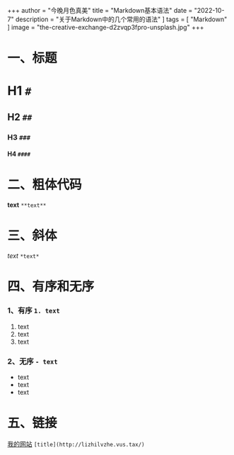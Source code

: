 +++
author = "今晚月色真美"
title = "Markdown基本语法"
date = "2022-10-7"
description = "关于Markdown中的几个常用的语法"
]
tags = [
    "Markdown"
]
image = "the-creative-exchange-d2zvqp3fpro-unsplash.jpg"
+++
# 一、标题
# H1 `#`
## H2 `##`
### H3 `###`
#### H4 `####`
# 二、粗体代码
**text** `**text**`
# 三、斜体
*text* `*text*`
# 四、有序和无序
### 1、有序 `1. text`
1. text
2. text
3. text
### 2、无序 `- text`
- text
- text
- text
# 五、链接
[我的网站](http://lizhilvzhe.vus.tax/) `[title](http://lizhilvzhe.vus.tax/)`
